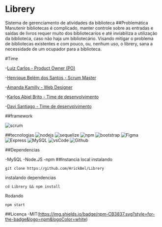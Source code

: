 # Librery

Sistema de gerenciamento de atividades da biblioteca
##Problemática
Manutenir bibliotecas é complicado, manter controle sobre as entradas e saídas de livros requer muito dos bibliotecarios e até inviabiliza a utilização da biblioteca, caso não haja um bibliotecário. 
Visando mitigar o problema de bibliotecas existentes e com pouco, ou, nenhum uso, o librery, sana a necessidade de um ocupador para a biblioteca.

#Time

-[Luiz Carlos - Product Owner (PO)](https://github.com/Dark-Llght)

-[Henrique Belém dos Santos - Scrum Master](https://github.com/HrickBel/)

-[Amanda Kamilly - Web Designer](https://github.com/Kamilly132)

-[Karlos Abiel Brito - Time de desenvolvimento](https://github.com/WorstCoding)

-[Davi Santiago - Time de desenvolvimento]()

##framework

![scrum](https://img.shields.io/badge/Scrum%20Alliance-009FDA.svg?style=for-the-badge&logo=Scrum-Alliance&logoColor=white)

##tecnologias
![nodejs](https://img.shields.io/badge/Node.js-339933.svg?style=for-the-badge&logo=nodedotjs&logoColor=white)
![sequelize](https://img.shields.io/badge/Sequelize-52B0E7.svg?style=for-the-badge&logo=Sequelize&logoColor=white)
![npm](https://img.shields.io/badge/npm-CB3837.svg?style=for-the-badge&logo=npm&logoColor=white)
![bootstrap](https://img.shields.io/badge/Bootstrap-7952B3.svg?style=for-the-badge&logo=Bootstrap&logoColor=white)
![Figma](https://img.shields.io/badge/Figma-F24E1E.svg?style=for-the-badge&logo=Figma&logoColor=white)
![Express](https://img.shields.io/badge/Express-000000.svg?style=for-the-badge&logo=Express&logoColor=white)
![MySQL](https://img.shields.io/badge/MySQL-4479A1.svg?style=for-the-badge&logo=MySQL&logoColor=white)
![vsCode](https://img.shields.io/badge/Visual%20Studio%20Code-007ACC.svg?style=for-the-badge&logo=Visual-Studio-Code&logoColor=white)
![Github](https://img.shields.io/badge/GitHub-181717.svg?style=for-the-badge&logo=GitHub&logoColor=white)

##Dependencias

-MySQL
-Node.JS
-npm
##Instancia local
instalando
```
git clone https://github.com/HrickBel/Librery
```
instalando dependencias
```
cd Librery && npm install
```
Rodando
```
npm start
```
##Licença
-MIT(https://img.shields.io/badge/npm-CB3837.svg?style=for-the-badge&logo=npm&logoColor=white)
